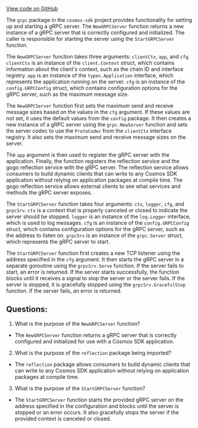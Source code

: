[View code on GitHub](https://github.com/cosmos/cosmos-sdk/blob/main/server/grpc/server.go)

The `grpc` package in the `cosmos-sdk` project provides functionality for setting up and starting a gRPC server. The `NewGRPCServer` function returns a new instance of a gRPC server that is correctly configured and initialized. The caller is responsible for starting the server using the `StartGRPCServer` function.

The `NewGRPCServer` function takes three arguments: `clientCtx`, `app`, and `cfg`. `clientCtx` is an instance of the `client.Context` struct, which contains information about the client's context, such as the chain ID and interface registry. `app` is an instance of the `types.Application` interface, which represents the application running on the server. `cfg` is an instance of the `config.GRPCConfig` struct, which contains configuration options for the gRPC server, such as the maximum message size.

The `NewGRPCServer` function first sets the maximum send and receive message sizes based on the values in the `cfg` argument. If these values are not set, it uses the default values from the `config` package. It then creates a new instance of a gRPC server using the `grpc.NewServer` function and sets the server codec to use the `ProtoCodec` from the `clientCtx` interface registry. It also sets the maximum send and receive message sizes on the server.

The `app` argument is then used to register the gRPC server with the application. Finally, the function registers the reflection service and the gogo reflection service with the gRPC server. The reflection service allows consumers to build dynamic clients that can write to any Cosmos SDK application without relying on application packages at compile time. The gogo reflection service allows external clients to see what services and methods the gRPC server exposes.

The `StartGRPCServer` function takes four arguments: `ctx`, `logger`, `cfg`, and `grpcSrv`. `ctx` is a context that is properly canceled or closed to indicate the server should be stopped. `logger` is an instance of the `log.Logger` interface, which is used to log messages. `cfg` is an instance of the `config.GRPCConfig` struct, which contains configuration options for the gRPC server, such as the address to listen on. `grpcSrv` is an instance of the `grpc.Server` struct, which represents the gRPC server to start.

The `StartGRPCServer` function first creates a new TCP listener using the address specified in the `cfg` argument. It then starts the gRPC server in a separate goroutine using the `grpcSrv.Serve` function. If the server fails to start, an error is returned. If the server starts successfully, the function blocks until it receives a signal to stop the server or the server fails. If the server is stopped, it is gracefully stopped using the `grpcSrv.GracefulStop` function. If the server fails, an error is returned.
## Questions: 
 1. What is the purpose of the `NewGRPCServer` function?
- The `NewGRPCServer` function returns a gRPC server that is correctly configured and initialized for use with a Cosmos SDK application.

2. What is the purpose of the `reflection` package being imported?
- The `reflection` package allows consumers to build dynamic clients that can write to any Cosmos SDK application without relying on application packages at compile time.

3. What is the purpose of the `StartGRPCServer` function?
- The `StartGRPCServer` function starts the provided gRPC server on the address specified in the configuration and blocks until the server is stopped or an error occurs. It also gracefully stops the server if the provided context is canceled or closed.